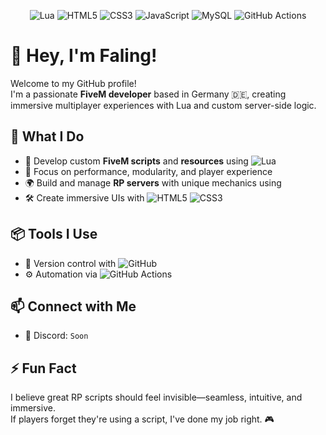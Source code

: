 <!-- Centered Tech Stack Overview -->
<p align="center">
  <img src="https://img.shields.io/badge/Lua-2C2D72?style=for-the-badge&logo=lua&logoColor=white" alt="Lua" />
  <img src="https://img.shields.io/badge/HTML5-E34F26?style=for-the-badge&logo=html5&logoColor=white" alt="HTML5" />
  <img src="https://img.shields.io/badge/CSS3-1572B6?style=for-the-badge&logo=css3&logoColor=white" alt="CSS3" />
  <img src="https://img.shields.io/badge/JavaScript-F7DF1E?style=for-the-badge&logo=javascript&logoColor=black" alt="JavaScript" />
  <img src="https://img.shields.io/badge/MySQL-4479A1?style=for-the-badge&logo=mysql&logoColor=white" alt="MySQL" />
  <img src="https://img.shields.io/badge/GitHub_Actions-2088FF?style=for-the-badge&logo=github-actions&logoColor=white" alt="GitHub Actions" />
</p>

# 👋 Hey, I'm Faling!

Welcome to my GitHub profile!  
I'm a passionate **FiveM developer** based in Germany 🇩🇪, creating immersive multiplayer experiences with Lua and custom server-side logic.

## 🚓 What I Do

- 🔧 Develop custom **FiveM scripts** and **resources** using <img src="https://img.shields.io/badge/Lua-2C2D72?style=flat-square&logo=lua&logoColor=white" alt="Lua" />
- 🧠 Focus on performance, modularity, and player experience
- 🌍 Build and manage **RP servers** with unique mechanics using
- 🛠️ Create immersive UIs with <img src="https://img.shields.io/badge/HTML5-E34F26?style=flat-square&logo=html5&logoColor=white" alt="HTML5" /> <img src="https://img.shields.io/badge/CSS3-1572B6?style=flat-square&logo=css3&logoColor=white" alt="CSS3" />

## 📦 Tools I Use

- 🧰 Version control with <img src="https://img.shields.io/badge/GitHub-181717?style=flat-square&logo=github&logoColor=white" alt="GitHub" />
- ⚙️ Automation via <img src="https://img.shields.io/badge/GitHub_Actions-2088FF?style=flat-square&logo=github-actions&logoColor=white" alt="GitHub Actions" />

## 📫 Connect with Me

- 💬 Discord: `Soon`  

## ⚡ Fun Fact

I believe great RP scripts should feel invisible—seamless, intuitive, and immersive.  
If players forget they're using a script, I've done my job right. 🎮
